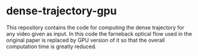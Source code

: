 # dense-trajectory-gpu
This repository contains the code for computing the dense trajectory for any video given as input. In this code the farneback optical flow used in the original paper is replaced by GPU version of it so that the overall computation time is greatly reduced.
